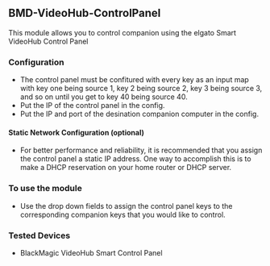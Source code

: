 ## BMD-VideoHub-ControlPanel

This module allows you to control companion using the elgato Smart VideoHub Control Panel

### Configuration

- The control panel must be confitured with every key as an input map with key one being source 1, key 2 being source 2, key 3 being source 3, and so on until you get to key 40 being source 40.
- Put the IP of the control panel in the config.
- Put the IP and port of the desination companion computer in the config.

#### Static Network Configuration (optional)

- For better performance and reliability, it is recommended that you assign the control panel a static IP address. One way to accomplish this is to make a DHCP reservation on your home router or DHCP server.

### To use the module

- Use the drop down fields to assign the control panel keys to the corresponding companion keys that you would like to control.

### Tested Devices

- BlackMagic VideoHub Smart Control Panel
